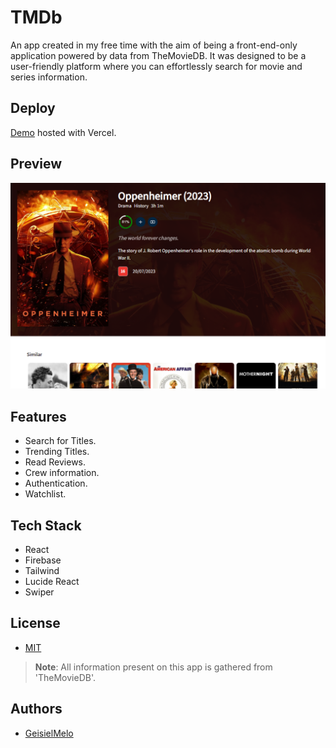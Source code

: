 # TMDb

An app created in my free time with the aim of being a front-end-only application powered by data from TheMovieDB. It was designed to be a user-friendly platform where you can effortlessly search for movie and series information.

## Deploy

[Demo](https://tmdb.geisielmelo.vercel.app) hosted with Vercel. 

## Preview

![demo](https://github.com/GeisielMelo/IMDb/blob/main/public/preview.png?raw=true)

## Features

- Search for Titles.
- Trending Titles.
- Read Reviews.
- Crew information.
- Authentication.
- Watchlist.

## Tech Stack

- React
- Firebase
- Tailwind
- Lucide React
- Swiper

## License

- [MIT](https://choosealicense.com/licenses/mit)

> **Note**: All information present on this app is gathered from 'TheMovieDB'.

## Authors

- [GeisielMelo](https://www.github.com/GeisielMelo)
